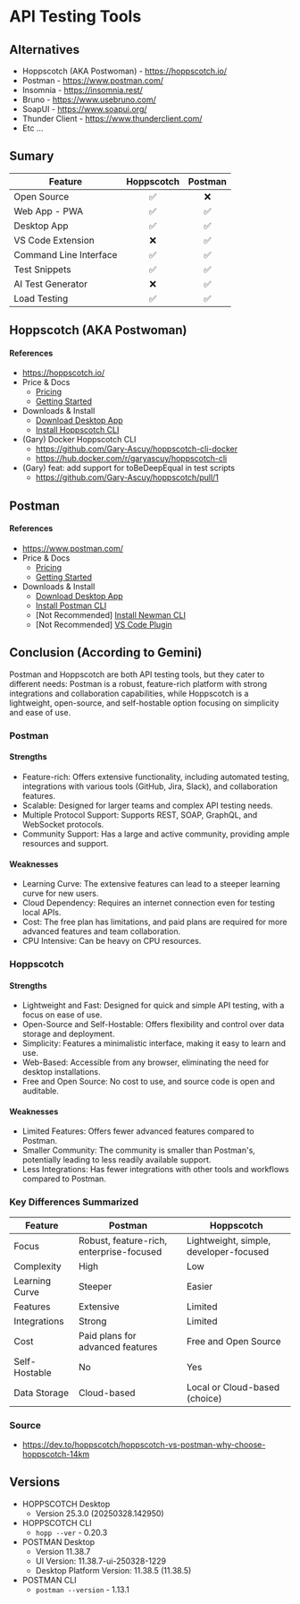# API Testing Tools

## Alternatives

- Hoppscotch (AKA Postwoman) - https://hoppscotch.io/
- Postman - https://www.postman.com/
- Insomnia - https://insomnia.rest/
- Bruno - https://www.usebruno.com/
- SoapUI -  https://www.soapui.org/
- Thunder Client - https://www.thunderclient.com/
- Etc ...

## Sumary

| Feature                | Hoppscotch         | Postman            |
| ---                    | :---:              | :---:              |
| Open Source            | :white_check_mark: | :x:                |
| Web App - PWA          | :white_check_mark: | :white_check_mark: |
| Desktop App            | :white_check_mark: | :white_check_mark: |
| VS Code Extension      | :x:                | :white_check_mark: |
| Command Line Interface | :white_check_mark: | :white_check_mark: |
| Test Snippets          | :white_check_mark: | :white_check_mark: |
| AI Test Generator      | :x:                | :white_check_mark: |
| Load Testing           | :white_check_mark: | :white_check_mark: |

## Hoppscotch (AKA Postwoman)

#### References 

- https://hoppscotch.io/
- Price & Docs
    - [Pricing](https://hoppscotch.com/pricing)
    - [Getting Started](https://docs.hoppscotch.io/documentation/getting-started/introduction)
- Downloads & Install
    - [Download Desktop App](https://hoppscotch.com/download)
    - [Install Hoppscotch CLI](https://docs.hoppscotch.io/documentation/clients/cli/overview)
- (Gary) Docker Hoppscotch CLI
    - https://github.com/Gary-Ascuy/hoppscotch-cli-docker
    - https://hub.docker.com/r/garyascuy/hoppscotch-cli
- (Gary) feat: add support for toBeDeepEqual in test scripts 
    - https://github.com/Gary-Ascuy/hoppscotch/pull/1

## Postman

#### References 

- https://www.postman.com/
- Price & Docs
    - [Pricing](https://www.postman.com/buy)
    - [Getting Started](https://learning.postman.com/docs/getting-started/overview/)
- Downloads & Install
    - [Download Desktop App](https://www.postman.com/downloads/)
    - [Install Postman CLI](https://learning.postman.com/docs/postman-cli/postman-cli-installation/)
    - [Not Recommended] [Install Newman CLI](https://www.npmjs.com/package/newman)
    - [Not Recommended] [VS Code Plugin](https://marketplace.visualstudio.com/items?itemName=Postman.postman-for-vscode)


## Conclusion (According to Gemini)

Postman and Hoppscotch are both API testing tools, but they cater to different needs: Postman is a robust, feature-rich platform with strong integrations and collaboration capabilities, while Hoppscotch is a lightweight, open-source, and self-hostable option focusing on simplicity and ease of use. 

### Postman

#### Strengths

- Feature-rich: Offers extensive functionality, including automated testing, integrations with various tools (GitHub, Jira, Slack), and collaboration features. 
- Scalable: Designed for larger teams and complex API testing needs. 
- Multiple Protocol Support: Supports REST, SOAP, GraphQL, and WebSocket protocols. 
- Community Support: Has a large and active community, providing ample resources and support. 

#### Weaknesses

- Learning Curve: The extensive features can lead to a steeper learning curve for new users. 
- Cloud Dependency: Requires an internet connection even for testing local APIs. 
- Cost: The free plan has limitations, and paid plans are required for more advanced features and team collaboration. 
- CPU Intensive: Can be heavy on CPU resources. 

### Hoppscotch

#### Strengths

- Lightweight and Fast: Designed for quick and simple API testing, with a focus on ease of use. 
- Open-Source and Self-Hostable: Offers flexibility and control over data storage and deployment. 
- Simplicity: Features a minimalistic interface, making it easy to learn and use. 
- Web-Based: Accessible from any browser, eliminating the need for desktop installations. 
- Free and Open Source: No cost to use, and source code is open and auditable. 

#### Weaknesses

- Limited Features: Offers fewer advanced features compared to Postman. 
- Smaller Community: The community is smaller than Postman's, potentially leading to less readily available support. 
- Less Integrations: Has fewer integrations with other tools and workflows compared to Postman. 


### Key Differences Summarized


| Feature | Postman | Hoppscotch |
| --- | --- | --- |
| Focus | Robust, feature-rich, enterprise-focused | Lightweight, simple, developer-focused |
| Complexity | High | Low |
| Learning Curve | Steeper | Easier |
| Features | Extensive | Limited |
| Integrations | Strong | Limited |
| Cost | Paid plans for advanced features | Free and Open Source |
| Self-Hostable | No | Yes |
| Data Storage | Cloud-based | Local or Cloud-based (choice) |

### Source

- https://dev.to/hoppscotch/hoppscotch-vs-postman-why-choose-hoppscotch-14km

## Versions

- HOPPSCOTCH Desktop
    - Version 25.3.0 (20250328.142950)
- HOPPSCOTCH CLI
    - `hopp --ver` - 0.20.3
- POSTMAN Desktop
    - Version 11.38.7
    - UI Version: 11.38.7-ui-250328-1229
    - Desktop Platform Version: 11.38.5 (11.38.5)
- POSTMAN CLI 
    - `postman --version` - 1.13.1
